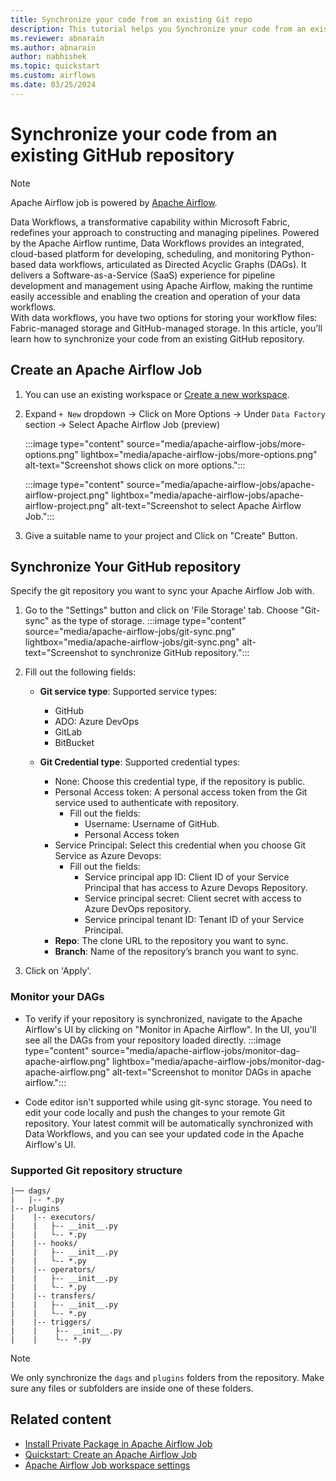 ```yaml
---
title: Synchronize your code from an existing Git repo
description: This tutorial helps you Synchronize your code from an existing Git repo.
ms.reviewer: abnarain
ms.author: abnarain
author: nabhishek
ms.topic: quickstart
ms.custom: airflows
ms.date: 03/25/2024
---
```


# Synchronize your code from an existing GitHub repository

> [!NOTE]
> Apache Airflow job is powered by [Apache Airflow](https://airflow.apache.org/).

Data Workflows, a transformative capability within Microsoft Fabric, redefines your approach to constructing and managing pipelines. Powered by the Apache Airflow runtime, Data Workflows provides an integrated, cloud-based platform for developing, scheduling, and monitoring Python-based data workflows, articulated as Directed Acyclic Graphs (DAGs). It delivers a Software-as-a-Service (SaaS) experience for pipeline development and management using Apache Airflow, making the runtime easily accessible and enabling the creation and operation of your data workflows.<br>
With data workflows, you have two options for storing your workflow files: Fabric-managed storage and GitHub-managed storage. In this article, you'll learn how to synchronize your code from an existing GitHub repository.

## Create an Apache Airflow Job

1. You can use an existing workspace or [Create a new workspace](../fundamentals/create-workspaces.md).
2. Expand `+ New` dropdown -> Click on More Options -> Under `Data Factory` section -> Select Apache Airflow Job (preview)

   :::image type="content" source="media/apache-airflow-jobs/more-options.png" lightbox="media/apache-airflow-jobs/more-options.png" alt-text="Screenshot shows click on more options.":::

   :::image type="content" source="media/apache-airflow-jobs/apache-airflow-project.png" lightbox="media/apache-airflow-jobs/apache-airflow-project.png" alt-text="Screenshot to select Apache Airflow Job.":::

3. Give a suitable name to your project and Click on "Create" Button.

## Synchronize Your GitHub repository

Specify the git repository you want to sync your Apache Airflow Job with.

1. Go to the "Settings" button and click on 'File Storage' tab. Choose "Git-sync" as the type of storage.
   :::image type="content" source="media/apache-airflow-jobs/git-sync.png" lightbox="media/apache-airflow-jobs/git-sync.png" alt-text="Screenshot to synchronize GitHub repository.":::

2. Fill out the following fields:

   - <strong>Git service type</strong>: Supported service types:

     - GitHub
     - ADO: Azure DevOps
     - GitLab
     - BitBucket

   - <strong>Git Credential type</strong>: Supported credential types:
     - None: Choose this credential type, if the repository is public.
     - Personal Access token: A personal access token from the Git service used to authenticate with repository.
       - Fill out the fields:
         - Username: Username of GitHub.
         - Personal Access token
     - Service Principal: Select this credential when you choose Git Service as Azure Devops:
       - Fill out the fields:
         - Service principal app ID: Client ID of your Service Principal that has access to Azure Devops Repository.
         - Service principal secret: Client secret with access to Azure DevOps repository.
         - Service principal tenant ID: Tenant ID of your Service Principal.
     - <strong>Repo</strong>: The clone URL to the repository you want to sync.
     - <strong>Branch</strong>: Name of the repository’s branch you want to sync.

3. Click on 'Apply'.

### Monitor your DAGs

- To verify if your repository is synchronized, navigate to the Apache Airflow's UI by clicking on "Monitor in Apache Airflow". In the UI, you'll see all the DAGs from your repository loaded directly.
  :::image type="content" source="media/apache-airflow-jobs/monitor-dag-apache-airflow.png" lightbox="media/apache-airflow-jobs/monitor-dag-apache-airflow.png" alt-text="Screenshot to monitor DAGs in apache airflow.":::

- Code editor isn't supported while using git-sync storage. You need to edit your code locally and push the changes to your remote Git repository. Your latest commit will be automatically synchronized with Data Workflows, and you can see your updated code in the Apache Airflow's UI.

### Supported Git repository structure

```
|── dags/
|   |-- *.py
|-- plugins
|    |-- executors/
|    |   ├-- __init__.py
|    |   └-- *.py
|    |-- hooks/
|    |   ├-- __init__.py
|    |   └-- *.py
|    |-- operators/
|    |   ├-- __init__.py
|    |   └-- *.py
|    |-- transfers/
|    |   ├-- __init__.py
|    |   └-- *.py
|    |-- triggers/
|    |    ├-- __init__.py
|    |    └-- *.py
```

> [!Note]
> We only synchronize the `dags` and `plugins` folders from the repository. Make sure any files or subfolders are inside one of these folders.

## Related content

- [Install Private Package in Apache Airflow Job](apache-airflow-jobs-install-private-package.md)
- [Quickstart: Create an Apache Airflow Job](../data-factory/create-apache-airflow-jobs.md)
- [Apache Airflow Job workspace settings](../data-factory/apache-airflow-jobs-workspace-settings.md)
